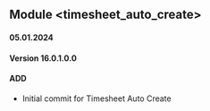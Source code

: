 ## Module <timesheet_auto_create>

#### 05.01.2024
#### Version 16.0.1.0.0
#### ADD

- Initial commit for Timesheet Auto Create
